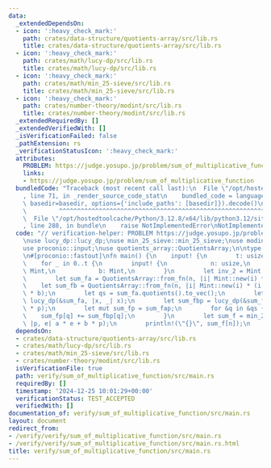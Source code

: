 ```yaml
---
data:
  _extendedDependsOn:
  - icon: ':heavy_check_mark:'
    path: crates/data-structure/quotients-array/src/lib.rs
    title: crates/data-structure/quotients-array/src/lib.rs
  - icon: ':heavy_check_mark:'
    path: crates/math/lucy-dp/src/lib.rs
    title: crates/math/lucy-dp/src/lib.rs
  - icon: ':heavy_check_mark:'
    path: crates/math/min_25-sieve/src/lib.rs
    title: crates/math/min_25-sieve/src/lib.rs
  - icon: ':heavy_check_mark:'
    path: crates/number-theory/modint/src/lib.rs
    title: crates/number-theory/modint/src/lib.rs
  _extendedRequiredBy: []
  _extendedVerifiedWith: []
  _isVerificationFailed: false
  _pathExtension: rs
  _verificationStatusIcon: ':heavy_check_mark:'
  attributes:
    PROBLEM: https://judge.yosupo.jp/problem/sum_of_multiplicative_function
    links:
    - https://judge.yosupo.jp/problem/sum_of_multiplicative_function
  bundledCode: "Traceback (most recent call last):\n  File \"/opt/hostedtoolcache/Python/3.12.8/x64/lib/python3.12/site-packages/onlinejudge_verify/documentation/build.py\"\
    , line 71, in _render_source_code_stat\n    bundled_code = language.bundle(stat.path,\
    \ basedir=basedir, options={'include_paths': [basedir]}).decode()\n          \
    \         ^^^^^^^^^^^^^^^^^^^^^^^^^^^^^^^^^^^^^^^^^^^^^^^^^^^^^^^^^^^^^^^^^^^^^^^^^^^^^^^^^\n\
    \  File \"/opt/hostedtoolcache/Python/3.12.8/x64/lib/python3.12/site-packages/onlinejudge_verify/languages/rust.py\"\
    , line 288, in bundle\n    raise NotImplementedError\nNotImplementedError\n"
  code: "// verification-helper: PROBLEM https://judge.yosupo.jp/problem/sum_of_multiplicative_function\n\
    \nuse lucy_dp::lucy_dp;\nuse min_25_sieve::min_25_sieve;\nuse modint::StaticModInt;\n\
    use proconio::input;\nuse quotients_array::QuotientsArray;\n\ntype Mint = StaticModInt<469762049>;\n\
    \n#[proconio::fastout]\nfn main() {\n    input! {\n        t: usize,\n    }\n\
    \    for _ in 0..t {\n        input! {\n            n: usize,\n            a:\
    \ Mint,\n            b: Mint,\n        }\n        let inv_2 = Mint::new(2).inv();\n\
    \        let sum_fa = QuotientsArray::from_fn(n, |i| Mint::new(i) * a);\n    \
    \    let sum_fb = QuotientsArray::from_fn(n, |i| Mint::new(i) * (i + 1) * inv_2\
    \ * b);\n        let qs = sum_fa.quotients().to_vec();\n        let sum_fap =\
    \ lucy_dp(&sum_fa, |x, _| x);\n        let sum_fbp = lucy_dp(&sum_fb, |x, p| x\
    \ * p);\n        let mut sum_fp = sum_fap;\n        for &q in &qs {\n        \
    \    sum_fp[q] += sum_fbp[q];\n        }\n        let sum_f = min_25_sieve(&sum_fp,\
    \ |p, e| a * e + b * p);\n        println!(\"{}\", sum_f[n]);\n    }\n}\n"
  dependsOn:
  - crates/data-structure/quotients-array/src/lib.rs
  - crates/math/lucy-dp/src/lib.rs
  - crates/math/min_25-sieve/src/lib.rs
  - crates/number-theory/modint/src/lib.rs
  isVerificationFile: true
  path: verify/sum_of_multiplicative_function/src/main.rs
  requiredBy: []
  timestamp: '2024-12-25 10:01:29+00:00'
  verificationStatus: TEST_ACCEPTED
  verifiedWith: []
documentation_of: verify/sum_of_multiplicative_function/src/main.rs
layout: document
redirect_from:
- /verify/verify/sum_of_multiplicative_function/src/main.rs
- /verify/verify/sum_of_multiplicative_function/src/main.rs.html
title: verify/sum_of_multiplicative_function/src/main.rs
---
```

